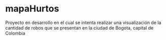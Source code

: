 # mapaHurtos
Proyecto en desarrollo en el cual se intenta realizar una visualización de la cantidad de robos que se presentan en la ciudad de Bogota, capital de Colombia
